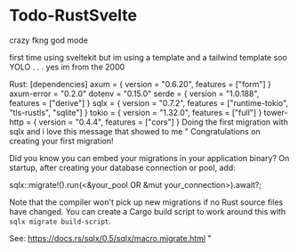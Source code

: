 # Todo-RustSvelte
crazy fkng god mode

first time using sveltekit but im using a template and a tailwind template soo YOLO . . .  yes im from the 2000


Rust: 
[dependencies]
    axum = { version = "0.6.20", features = ["form"] }
    axum-error = "0.2.0"
    dotenv = "0.15.0"
    serde = { version = "1.0.188", features = ["derive"] }
    sqlx = { version = "0.7.2", features = ["runtime-tokio", "tls-rustls", "sqlite"] }
    tokio = { version = "1.32.0", features = ["full"] }
    tower-http = { version = "0.4.4", features = ["cors"] }
Doing the first migration with sqlx and i love this message that showed to me
    "
Congratulations on creating your first migration!

Did you know you can embed your migrations in your application binary?
On startup, after creating your database connection or pool, add:

sqlx::migrate!().run(<&your_pool OR &mut your_connection>).await?;

Note that the compiler won't pick up new migrations if no Rust source files have changed.
You can create a Cargo build script to work around this with `sqlx migrate build-script`.

See: https://docs.rs/sqlx/0.5/sqlx/macro.migrate.html
"